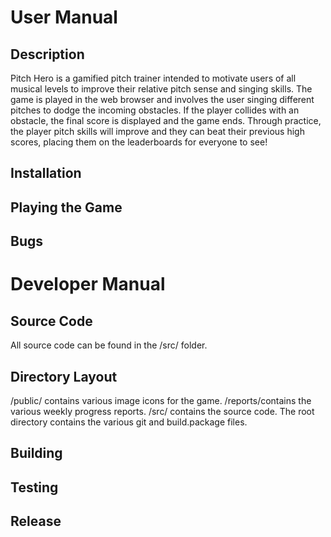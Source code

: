 # User Manual
## Description
  Pitch Hero is a gamified pitch trainer intended to motivate users of all musical levels to improve their relative pitch sense and singing skills. The game is played in   the web browser and involves the user singing different pitches to dodge the incoming obstacles. If the player collides with an obstacle, the final score is displayed   and the game ends. Through practice, the player pitch skills will improve and they can beat their previous high scores, placing them on the leaderboards for everyone     to see!
## Installation
## Playing the Game
## Bugs

# Developer Manual
## Source Code
  All source code can be found in the /src/ folder.
## Directory Layout
  /public/ contains various image icons for the game. /reports/contains the various weekly progress reports. /src/ contains the source code. The root directory contains the various git and build.package files.
## Building
## Testing
## Release
